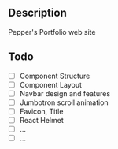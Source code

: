 ## Description
Pepper's Portfolio web site


## Todo
- [ ] Component Structure 
- [ ] Component Layout 
- [ ] Navbar design and features 
- [ ] Jumbotron scroll animation 
- [ ] Favicon, Title
- [ ] React Helmet
- [ ] ... 
- [ ] ...
